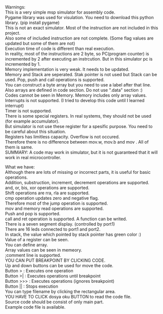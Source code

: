 Warnings:  
  This is a very simple msp simulator for assembly code.  
  Pygame library was used for visulation. You need to download this python library. (pip install pygame)  
  This is not an exact simulator. Most of the instruction are not included in this project.    
  Also some of included instruction are not complete. (Some flag values are updated but some of them are not)  
  Execution time of code is different than real execution.  
  In reality, most of the instructions are 2 byte, so PC(program counter) is incremented by 2 after executing an instrcution. But in this simulator pc is incremented by 1.   
  Memory implementation is very weak. It needs to be updated.   
  Memory and Stack are seperated. Stak pointer is not used but Stack can be used. Pop, push and call operations is supported.   
  You can construct a byte array but you need to use a label after that line.  
  Also arrays are defined in code section. Do not use ".data" section :)  
  Codes cannot be seen in Memory. Memory includes only array values.  
  Interrupts is not supported. (I tried to develop this code until I learned interrupt)    
  Timer is not supported.  
  There is some special registers. In real systems, they should not be used (for example accumulator).   
  But simulator is not use these register for a spesific purpose. You need to be careful about this situation.  
  Registers has limitless capacity. Overflow is not occured.  
  Therefore there is no difference between mov.w, mov.b and mov . All of them is same.  
  SUMMARY: A code may work in simulator, but it is not guaranteed that it will work in real microcontroller.  
  
What we have:  
    Although there are lots of missing or incorrect parts, it is useful for basic operations.  
    Addition, substruction, increment, decrement operations are supported.  
    and, or, bis, xor operations are supported.  
    Shift operations are rra, rla are supported.  
    cmp operation updates zero and negative flag.   
    Therefore most of the jump operation is supported.  
    mov and memory read operations are supported.  
    Push and pop is supported.   
    call and ret operation is supported. A function can be writed.  
    There is a seven segment display. (controlled by port1)  
    There are 16 leds connected to port1 and port2.  
    In stack, the value which pointed by stack pointer has green color :)  
    Value of a register can be seen.  
    You can define array.  
    Array values can be seen in memeory.  
    ;comment line is supported.   
    YOU CAN PUT BREAKPOINT BY CLICKING CODE.   
    Up and down buttons can be used for move the code.  
    Button >   : Executes one operation  
    Button >|  : Executes operations until breakpoint  
    Button >>> : Executes operations (ignores breakpoint)  
    Button ||  : Stops execution  
    You can type filename by clicking the rectangular area.  
    YOU HAVE TO CLICK dosya oku BUTTON to read the code file.  
    Source code should be consist of only main part.  
    Example code file is available.   
    

    

